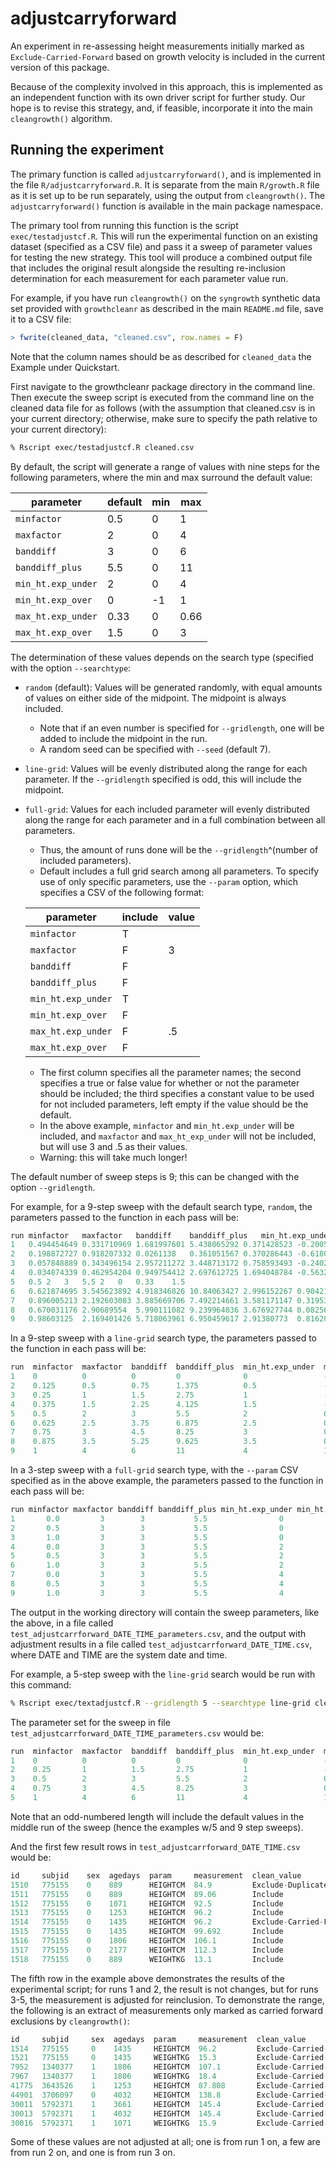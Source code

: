 # adjustcarryforward

An experiment in re-assessing height measurements initially marked as
`Exclude-Carried-Forward` based on growth velocity is included in the current version of
this package.

Because of the complexity involved in this approach, this is implemented as an
independent function with its own driver script for further study. Our hope is to revise
this strategy, and, if feasible, incorporate it into the main `cleangrowth()` algorithm.

## Running the experiment

The primary function is called `adjustcarryforward()`, and is implemented in the file
`R/adjustcarryforward.R`. It is separate from the main `R/growth.R` file as it is set up
to be run separately, using the output from `cleangrowth()`. The `adjustcarryforward()`
function is available in the main package namespace.

The primary tool from running this function is the script `exec/testadjustcf.R`. This
will run the experimental function on an existing dataset (specified as a CSV file) and
pass it a sweep of parameter values for testing the new strategy. This tool will
produce a combined output file that includes the original result alongside the resulting
re-inclusion determination for each measurement for each parameter value run.

For example, if you have run `cleangrowth()` on the `syngrowth` synthetic data set
provided with `growthcleanr` as described in the main `README.md` file, save it to a CSV
file:

```R
> fwrite(cleaned_data, "cleaned.csv", row.names = F)
```
Note that the column names should be as described for `cleaned_data` the Example 
under Quickstart.

First navigate to the growthcleanr package directory in the command line. Then execute
the sweep script is executed from the command line on the cleaned data file for as follows (with the assumption that cleaned.csv is in your current directory; otherwise, make 
sure to specify the path relative to your current directory):

```bash
% Rscript exec/testadjustcf.R cleaned.csv
```

By default, the script will generate a range of values with nine steps for the
following parameters, where the min and max surround the default value:

| parameter | default | min | max |
| - | - | - | - |
`minfactor` | 0.5 | 0 | 1 |
`maxfactor` | 2 | 0 | 4 |
`banddiff` | 3 | 0 | 6 |
`banddiff_plus` | 5.5 | 0 | 11 |
`min_ht.exp_under` | 2 | 0 | 4 |
`min_ht.exp_over` | 0 | -1 | 1 |
`max_ht.exp_under` | 0.33 | 0 | 0.66 |
`max_ht.exp_over` | 1.5 | 0 | 3 |

The determination of these values depends on the search type (specified with the 
option `--searchtype`:
* `random` (default): Values will be generated randomly, with equal amounts of values 
on either side of the midpoint. The midpoint is always included.
  * Note that if an even number is specified for `--gridlength`, one will be added to 
  include the midpoint in the run.
  * A random seed can be specified with `--seed` (default 7).
* `line-grid`: Values will be evenly distributed along the range for each parameter.
If the `--gridlength` specified is odd, this will include the midpoint.
* `full-grid`: Values for each included parameter will evenly distributed along the
range for each parameter and in a full combination between all parameters.
  * Thus, the amount of runs done will be the `--gridlength`^(number of included 
parameters).
  * Default includes a full grid search among all parameters. To specify use of only specific parameters, use the `--param` option, which specifies a CSV of the following format:
  
  | parameter | include | value |
  | - | - | - |
  `minfactor` | T |  |
  `maxfactor` | F | 3 |
  `banddiff` | F |  |
  `banddiff_plus` | F |  |
  `min_ht.exp_under` | T |  |
  `min_ht.exp_over` | F |  |
  `max_ht.exp_under` | F | .5 |
  `max_ht.exp_over` | F |  |
  
  * The first column specifies all the parameter names; the second specifies a
  true or false value for whether or not the parameter should be included; the
  third specifies a constant value to be used for not included parameters, left
  empty if the value should be the default.
  * In the above example, `minfactor` and `min_ht.exp_under` will be included, and
  `maxfactor` and `max_ht_exp_under` will not be included, but will use 3 and .5
  as their values.
  * Warning: this will take much longer!

The default number of sweep steps is 9; this can be changed with the option
`--gridlength`. 

For example, for a 9-step sweep with the default search type, `random`, the parameters 
passed to the function in each pass will be:

```R
run	minfactor	maxfactor	banddiff	banddiff_plus	min_ht.exp_under	min_ht.exp_over	max_ht.exp_under	max_ht.exp_over
1	0.494454649	0.331710969	1.681997601	5.438065292	0.371428523	-0.200524185	0.296497153	0.244186167
2	0.198872727	0.918207332	0.0261138	0.361051567	0.370286443	-0.618056939	0.318943811	0.280842425
3	0.057848889	0.343496154	2.957211272	3.448713172	0.758593493	-0.240298769	0.189112731	0.586874211
4	0.034874339	0.462954204	0.949754412	2.697612725	1.694048784	-0.563224398	0.237626234	0.410851815
5	0.5	2	3	5.5	2	0	0.33	1.5
6	0.621874695	3.545623892	4.918346826	10.84063427	2.996152267	0.904217721	0.585439346	1.787876622
7	0.896005213	2.192603083	3.885669706	7.492214661	3.581171147	0.319534914	0.537161064	2.25658771
8	0.670031176	2.90689554	5.990111082	9.239964036	3.676927744	0.082569093	0.568586483	2.645760535
9	0.98603125	2.169401426	5.718063961	6.950459617	2.91380773	0.816289079	0.457654322	2.540503306
```

In a 9-step sweep with a `line-grid` search type, the parameters passed to the
function in each pass will be:

```R
run  minfactor  maxfactor  banddiff  banddiff_plus  min_ht.exp_under  min_ht.exp_over  max_ht.exp_under  max_ht.exp_over
1    0          0          0         0              0                 -1               0                 0
2    0.125      0.5        0.75      1.375          0.5               -0.75            0.0825            0.375
3    0.25       1          1.5       2.75           1                 -0.5             0.165             0.75
4    0.375      1.5        2.25      4.125          1.5               -0.25            0.2475            1.125
5    0.5        2          3         5.5            2                 0                0.33              1.5
6    0.625      2.5        3.75      6.875          2.5               0.25             0.4125            1.875
7    0.75       3          4.5       8.25           3                 0.5              0.495             2.25
8    0.875      3.5        5.25      9.625          3.5               0.75             0.5775            2.625
9    1          4          6         11             4                 1                0.66              3
```

In a 3-step sweep with a `full-grid` search type, with the `--param` CSV specified as in the above example, the parameters passed to the function in each pass will be:

```R
run minfactor maxfactor banddiff banddiff_plus min_ht.exp_under min_ht.exp_over max_ht.exp_under max_ht.exp_over
1       0.0         3        3           5.5                0               0              0.5             1.5
2       0.5         3        3           5.5                0               0              0.5             1.5
3       1.0         3        3           5.5                0               0              0.5             1.5
4       0.0         3        3           5.5                2               0              0.5             1.5
5       0.5         3        3           5.5                2               0              0.5             1.5
6       1.0         3        3           5.5                2               0              0.5             1.5
7       0.0         3        3           5.5                4               0              0.5             1.5
8       0.5         3        3           5.5                4               0              0.5             1.5
9       1.0         3        3           5.5                4               0              0.5             1.5
```

The output in the working directory will contain the sweep parameters, like
the above, in a file called `test_adjustcarrforward_DATE_TIME_parameters.csv`, and the output with adjustment results in a file called `test_adjustcarrforward_DATE_TIME.csv`, where DATE and TIME are the system date and time.

For example, a 5-step sweep with the `line-grid` search would be run with this command:

```bash
% Rscript exec/textadjustcf.R --gridlength 5 --searchtype line-grid cleaned.csv
```

The parameter set for the sweep in file `test_adjustcarrforward_DATE_TIME_parameters.csv` would be:

```R
run  minfactor  maxfactor  banddiff  banddiff_plus  min_ht.exp_under  min_ht.exp_over  max_ht.exp_under  max_ht.exp_over
1    0          0          0         0              0                 -1               0                 0
2    0.25       1          1.5       2.75           1                 -0.5             0.165             0.75
3    0.5        2          3         5.5            2                 0                0.33              1.5
4    0.75       3          4.5       8.25           3                 0.5              0.495             2.25
5    1          4          6         11             4                 1                0.66              3
```

Note that an odd-numbered length will include the default values in the middle run of the
sweep (hence the examples w/5 and 9 step sweeps).

And the first few result rows in `test_adjustcarrforward_DATE_TIME.csv` would be:

```R
id     subjid    sex  agedays  param     measurement  clean_value                   run-1      run-2      run-3      run-4      run-5
1510   775155    0    889      HEIGHTCM  84.9         Exclude-Duplicate          Missing    Missing    Missing    Missing    Missing
1511   775155    0    889      HEIGHTCM  89.06        Include                    No Change  No Change  No Change  No Change  No Change
1512   775155    0    1071     HEIGHTCM  92.5         Include                    No Change  No Change  No Change  No Change  No Change
1513   775155    0    1253     HEIGHTCM  96.2         Include                    No Change  No Change  No Change  No Change  No Change
1514   775155    0    1435     HEIGHTCM  96.2         Exclude-Carried-Forward    No Change  No Change  Include    Include    Include
1515   775155    0    1435     HEIGHTCM  99.692       Include                    No Change  No Change  No Change  No Change  No Change
1516   775155    0    1806     HEIGHTCM  106.1        Include                    No Change  No Change  No Change  No Change  No Change
1517   775155    0    2177     HEIGHTCM  112.3        Include                    No Change  No Change  No Change  No Change  No Change
1518   775155    0    889      WEIGHTKG  13.1         Include                    No Change  No Change  No Change  No Change  No Change
```

The fifth row in the example above demonstrates the results of the experimental script;
for runs 1 and 2, the result is not changes, but for runs 3-5, the measurement is
adjusted for reinclusion. To demonstrate the range, the following is an extract of
measurements only marked as carried forward exclusions by `cleangrowth()`:

```R
id     subjid     sex  agedays  param     measurement  clean_value                  run-1      run-2      run-3      run-4      run-5
1514   775155     0    1435     HEIGHTCM  96.2         Exclude-Carried-Forward  No Change  No Change  Include    Include    Include
1521   775155     0    1435     WEIGHTKG  15.3         Exclude-Carried-Forward  No Change  No Change  No Change  No Change  No Change
7952   1340377    1    1806     HEIGHTCM  107.1        Exclude-Carried-Forward  No Change  Include    Include    Include    Include
7967   1340377    1    1806     WEIGHTKG  18.4         Exclude-Carried-Forward  No Change  No Change  No Change  No Change  No Change
41775  3643526    1    1253     HEIGHTCM  87.808       Exclude-Carried-Forward  Include    Include    Include    Include    Include
44901  3706097    0    4032     HEIGHTCM  138.8        Exclude-Carried-Forward  No Change  Include    Include    Include    Include
30011  5792371    1    3661     HEIGHTCM  145.4        Exclude-Carried-Forward  No Change  Include    Include    Include    Include
30013  5792371    1    4032     HEIGHTCM  145.4        Exclude-Carried-Forward  No Change  No Change  No Change  No Change  No Change
30016  5792371    1    1071     WEIGHTKG  15.9         Exclude-Carried-Forward  No Change  No Change  No Change  No Change  No Change
```

Some of these values are not adjusted at all; one is from run 1 on, a few are from run 2
on, and one is from run 3 on.
